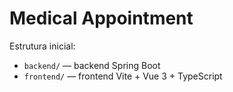 # Medical Appointment

Estrutura inicial:

- `backend/` — backend Spring Boot
- `frontend/` — frontend Vite + Vue 3 + TypeScript
